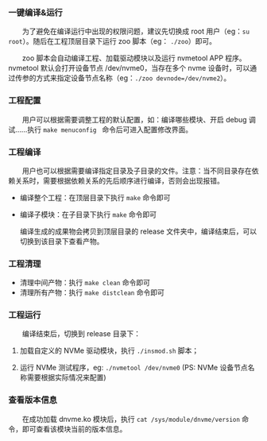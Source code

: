 

### 一键编译&运行

&emsp;&emsp;为了避免在编译运行中出现的权限问题，建议先切换成 root 用户（eg：`su root`）。随后在工程顶层目录下运行 zoo 脚本（eg： `./zoo`）即可。

&emsp;&emsp;zoo 脚本会自动编译工程、加载驱动模块以及运行 nvmetool APP 程序。nvmetool 默认会打开设备节点 /dev/nvme0，当存在多个 nvme 设备时，可以通过传参的方式来指定设备节点名称（eg：`./zoo devnode=/dev/nvme2`）。

### 工程配置

&emsp;&emsp;用户可以根据需要调整工程的默认配置，如：编译哪些模块、开启 debug 调试……执行 `make menuconfig ` 命令后可进入配置修改界面。

### 工程编译

&emsp;&emsp;用户也可以根据需要编译指定目录及子目录的文件。注意：当不同目录存在依赖关系时，需要根据依赖关系的先后顺序进行编译，否则会出现报错。

- 编译整个工程：在顶层目录下执行 `make` 命令即可

- 编译子模块：在子目录下执行 `make` 命令即可

	编译生成的成果物会拷贝到顶层目录的 release 文件夹中，编译结束后，可以切换到该目录下查看产物。

### 工程清理

- 清理中间产物：执行 `make clean` 命令即可
- 清理所有产物：执行 `make distclean` 命令即可

### 工程运行

&emsp;&emsp;编译结束后，切换到 release 目录下：

1. 加载自定义的 NVMe 驱动模块，执行 `./insmod.sh` 脚本；

2. 运行 NVMe 测试程序，eg: `./nvmetool /dev/nvme0` (PS: NVMe 设备节点名称需要根据实际情况来配置)

### 查看版本信息

&emsp;&emsp;在成功加载 dnvme.ko 模块后，执行 `cat /sys/module/dnvme/version` 命令，即可查看该模块当前的版本信息。
